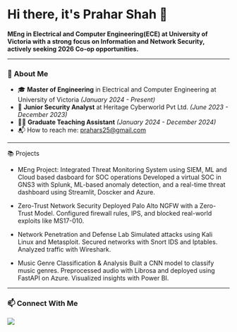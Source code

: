 # Hi there, it's Prahar Shah 👋

**MEng in Electrical and Computer Engineering(ECE) at University of Victoria with a strong focus on Information and Network Security, actively seeking 2026 Co-op opportunities.**  


---

### 🚀 **About Me**
- 🎓 **Master of Engineering** in Electrical and Computer Engineering at University of Victoria *(January 2024 - Present)*
- 💼 **Junior Security Analyst** at Heritage Cyberworld Pvt Ltd. *(June 2023 - December 2023)*
- 👨‍🏫 **Graduate Teaching Assistant**  *(January 2024 - December 2024)*  
- 📬 How to reach me: [prahars25@gmail.com](mailto:prahars25@gmail.com)

---
📚 Projects

- MEng Project: Integrated Threat Monitoring System using SIEM, ML and Cloud based dasboard for SOC operations
Developed a virtual SOC in GNS3 with Splunk, ML-based anomaly detection, and a real-time threat dashboard using Streamlit, Doscker and Azure.

- Zero-Trust Network Security
Deployed Palo Alto NGFW with a Zero-Trust Model. Configured firewall rules, IPS, and blocked real-world exploits like MS17-010.

- Network Penetration and Defense Lab
Simulated attacks using Kali Linux and Metasploit. Secured networks with Snort IDS and Iptables. Analyzed traffic with Wireshark.

- Music Genre Classification & Analysis
Built a CNN model to classify music genres. Preprocessed audio with Librosa and deployed using FastAPI on Azure. Visualized insights with Power BI.





---

### 📫 **Connect With Me**
<p align="left">
  <a href="https://www.linkedin.com/in/prahar-shah-238741207/">
    <img src="https://img.shields.io/badge/LinkedIn-0077B5?style=flat&logo=linkedin&logoColor=white" />
  </a>
</p>

